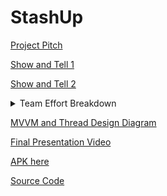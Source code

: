 # StashUp

[Project Pitch](https://www.youtube.com/watch?v=kdr1QGdF5wQ&feature=youtu.be)

[Show and Tell 1](https://www.youtube.com/watch?v=kdr1QGdF5wQ&feature=youtu.be)

[Show and Tell 2](https://youtu.be/P-O299EfgAY)

<details>
  <summary>Team Effort Breakdown</summary>

  ### Scott Luu
  * Implemented Expenditure page's features, including:
    * Data extraction from Firebase for:
        * City & Country’s Avg. Spending
        * Determine a city’s High vs. Low Season
    * A ListView with a custom BaseAdapter to displays % of transactions’ category
    * Utilize Michael’s Country/City Selection dropdown tool to get information of countries and cities for the above methods

  ### Tejeshwar Singh Multani
  * Implemented the home page design
  * Implemented the transactions list in home page that displays all the transaction data the user has from the Firebase database
  * Implementation of total expenditure feature of all transactions
  * Made sure that full list of transactions is displayed on home page , thus also included a screen scroller to deliver great usability {this is the same as 2}
  * Making sure that all requirements of show and tells, final presentations are met, and what we are presenting  corrects depicts our app
  
  ### Michael Zhu
  * Implemented AuthViewModel, AuthViewModelFactory and AuthRepository that has login, register, and forgot password methods that interacts with Firebase Authentication with MVVM architecture
  * Implemented methods that allows for profile detail changes that updates Firebase Authentication
  * Implemented a way to change currency type using the Currency library
  * Implemented methods that used a JSON library to get all countries and cities from a JSON file
  * Implemented methods to create transactions
  * Implemented the transaction list on the Transaction page that displays all transactions a user owns
  * Implemented a feature that allows the user to have a more detailed look at a transaction
  * Implemented TransactionViewModel, TransactionViewModelFactory and TransactionRepository that has methods to store transaction data to and retrieves transaction data from Firebase database with MVVM architecture
  * Implemented a feature that generates and reads QR codes that can retrieve transaction data from Firebase database
  * Implemented a feature that allows the user to edit and update the edited data to Firebase
  * Implemented a custom Adapter that displays transactions in a RecyclerView
  * Implemented a custom BaseAdapter that displays persons in a ListView

</details>

[MVVM and Thread Design Diagram](https://docs.google.com/presentation/d/1CjuodK9SNi6eGaUnif9J1mQivT2SN5kppOBAr81Drfg/edit?usp=sharing)

[Final Presentation Video]()

[APK here](https://github.com/m-j-z/StashUp/releases/download/v0.01/StashUp.apk)

[Source Code](https://github.com/m-j-z/StashUp)
